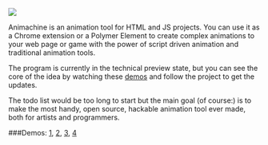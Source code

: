 ![](https://img.shields.io/badge/stability-experimental-orange.svg?style=flat-square)

Animachine is an animation tool for HTML and JS projects. You can use it as a Chrome extension or a Polymer Element to create complex animations to your web page or game with the power of script driven animation and traditional animation tools.

The program is currently in the technical preview state, but you can see the core of the idea by watching these [demos](#demos) and follow the project to get the updates.

The todo list would be too long to start but the main goal (of course:) is to make the most handy, open source, hackable animation tool ever made, both for artists and programmers.

###<a name="demos"></a>Demos: [1](http://animachine.github.io/animachine/demos/marspolip/), [2](http://animachine.github.io/animachine/demos/zomb1/), [3](http://animachine.github.io/animachine/demos/js/), [4](http://animachine.github.io/animachine/demos/3dcircles/)
